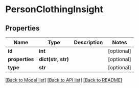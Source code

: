 # PersonClothingInsight

## Properties
Name | Type | Description | Notes
------------ | ------------- | ------------- | -------------
**id** | **int** |  | [optional] 
**properties** | **dict(str, str)** |  | [optional] 
**type** | **str** |  | [optional] 

[[Back to Model list]](../README.md#documentation-for-models) [[Back to API list]](../README.md#documentation-for-api-endpoints) [[Back to README]](../README.md)

